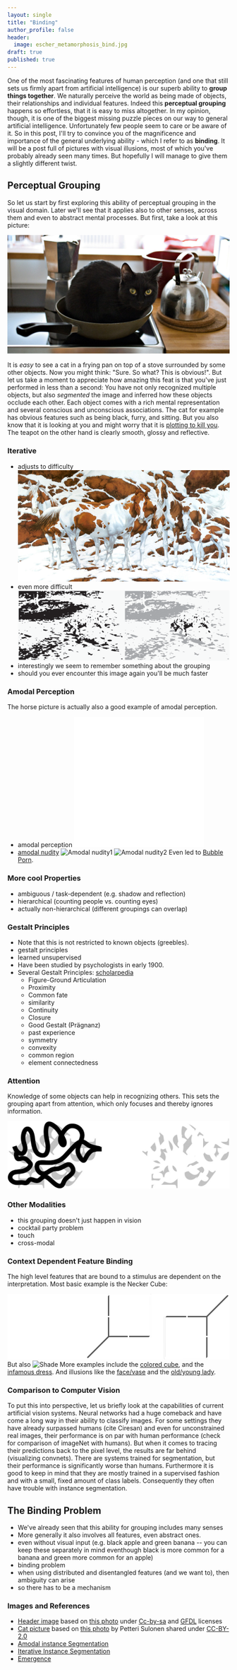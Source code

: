 ```yaml
---
layout: single
title: "Binding"
author_profile: false
header:
  image: escher_metamorphosis_bind.jpg
draft: true
published: true
---
```


One of the most fascinating features of human perception (and one that still sets us firmly apart from artificial intelligence) is our superb ability to **group things together**.
We naturally perceive the world as being made of objects, their relationships and individual features. 
Indeed this **perceptual grouping** happens so effortless, that it is easy to miss altogether.
In my opinion, though, it is one of the biggest missing puzzle pieces on our way to general artificial intelligence.
Unfortunately few people seem to care or be aware of it.
So in this post, I'll try to convince you of the magnificence and importance of the general underlying ability - which I refer to as **binding**.
It will be a post full of pictures with visual illusions, most of which you've probably already seen many times.
But hopefully I will manage to give them a slightly different twist.

## Perceptual Grouping
So let us start by first exploring this ability of perceptual grouping in the visual domain. 
Later we'll see that it applies also to other senses, across them and even to abstract mental processes.
But first, take a look at this picture:

![cat on a stove](/images/cat_on_stove.jpg "Logo Title Text 1")


It is *easy* to see a cat in a frying pan on top of a stove surrounded by some other objects.
Now you might think: "Sure. So what? This is obvious!". 
But let us take a moment to appreciate how amazing this feat is that you've just performed in less than a second:
You have not only recognized multiple objects, but also *segmented* the image and inferred how these objects occlude each other.
Each object comes with a rich mental representation and several conscious and unconscious associations. 
The cat for example has obvious features such as being black, furry, and sitting.
But you also know that it is looking at you and might worry that it is [plotting to kill you](http://theoatmeal.com/misc/frame/cat_kill).
The teapot on the other hand is clearly smooth, glossy and reflective. 

### Iterative
* adjusts to difficulty
![horses](/images/horses.jpg "Logo Title Text 1")
* even more difficult
![dalmatian](/images/dalmatian_fig2.gif)
* interestingly we seem to remember something about the grouping
* should you ever encounter this image again you'll be much faster

### Amodal Perception
The horse picture is actually also a good example of amodal perception.
* amodal perception
![kanizsa square](/images/kaniza_square.png)
* [amodal nudity](http://skeptophilia.blogspot.ch/2013/01/amodal-nudity.html)
![Amodal nudity1](http://3.bp.blogspot.com/-ogy-e9KGTEQ/UPkdMuHuupI/AAAAAAAAAaQ/yRBiiySEmYk/s1600/Womens_Bubble.png)
![Amodal nudity2](http://2.bp.blogspot.com/-gn-okPZr2GA/UPkdkkiuVMI/AAAAAAAAAaY/WB6m2DwPK3o/s1600/Craig_Bubble.png)
Even led to [Bubble Porn](https://youtu.be/kZLr27IWTxI).

### More cool Properties
* ambiguous / task-dependent (e.g. shadow and reflection)
* hierarchical (counting people vs. counting eyes)
* actually non-hierarchical (different groupings can overlap) 

### Gestalt Principles
* Note that this is not restricted to known objects (greebles).
* gestalt principles
* learned unsupervised
* Have been studied by psychologists in early 1900.
* Several Gestalt Principles: [scholarpedia](http://www.scholarpedia.org/article/Gestalt_principles)
    * Figure-Ground Articulation
    * Proximity
    * Common fate
    * similarity 
    * Continuity
    * Closure
    * Good Gestalt (Prägnanz)
    * past experience
    * symmetry
    * convexity
    * common region
    * element connectedness


### Attention
Knowledge of some objects can help in recognizing others.
This sets the grouping apart from attention, which only focuses and thereby ignores information.

![letters occluded](/images/bs.png "Logo Title Text 1")

### Other Modalities
* this grouping doesn't just happen in vision
* cocktail party problem
* touch
* cross-modal


### Context Dependent Feature Binding
The high level features that are bound to a stimulus are dependent on the interpretation.
Most basic example is the Necker Cube:

![Necker Cube](/images/necker_cube.png)
But also 
![Shade](https://upload.wikimedia.org/wikipedia/commons/6/60/Grey_square_optical_illusion.PNG)
More examples include the [colored cube](http://brainden.com/images/color-cube.jpg), and the [infamous dress](https://www.wired.com/2015/02/science-one-agrees-color-dress/).
And illusions like the [face/vase](https://i.ytimg.com/vi/TeTrR8QtXKE/maxresdefault.jpg) and the [old/young lady](http://4.bp.blogspot.com/_IBVPgalgRAk/S-g2Q95yAxI/AAAAAAAABMY/zCaXFbXyF4o/s1600/old+lady+young+optical+illusion.jpg).





### Comparison to Computer Vision
To put this into perspective, let us briefly look at the capabilities of current artificial vision systems.
Neural networks had a huge comeback and have come a long way in their ability to classify images.
For some settings they have already surpassed humans (cite Ciresan) and even for unconstrained real images, their performance is on par with human performance (check for comparison of imageNet with humans).
But when it comes to tracing their predictions back to the pixel level, the results are far behind (visualizing convnets).
There are systems trained for segmentation, but their performance is significantly worse than humans.
Furthermore it is good to keep in mind that they are mostly trained in a supervised fashion and with a small, fixed amount of class labels.
Consequently they often have trouble with instance segmentation. 


## The Binding Problem
* We've already seen that this ability for grouping includes many senses
* More generally it also involves all features, even abstract ones.
* even without visual input (e.g. black apple and green banana -- you can keep these separately in mind eventhough black is more common for a banana and green more common for an apple)
* binding problem
* when using distributed and disentangled features (and we want to), then ambiguity can arise
* so there has to be a mechanism
























### Images and References
* [Header image](/images/escher_metamorphosis.jpg) based on [this photo](https://commons.wikimedia.org/wiki/File:C._Conde_de_Romanones_14_(Madrid)_03.jpg) under [Cc-by-sa](https://commons.wikimedia.org/wiki/Category:CC-BY-SA-3.0,2.5,2.0,1.0) and [GFDL](https://commons.wikimedia.org/wiki/Commons:GNU_Free_Documentation_License) licenses
* [Cat picture](/images/cat_on_stove.jpg) based on [this photo](https://www.flickr.com/photos/primejunta/2514543268/) by Petteri Sulonen shared under [CC-BY-2.0](https://creativecommons.org/licenses/by/2.0/)
* [Amodal instance Segmentation](https://arxiv.org/abs/1604.08202)
* [Iterative Instance Segmentation](https://arxiv.org/abs/1511.08498)
* [Emergence](http://graphics.stanford.edu/~niloy/research/emergence/emergence_image_siga_09.html)


